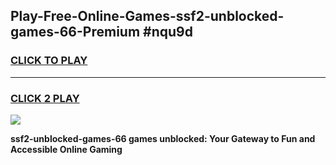 
## Play-Free-Online-Games-ssf2-unblocked-games-66-Premium #nqu9d
<h3>
<a href="https://premium.freeplayer.one?title=ssf2-unblocked-games-66&ref=8M">CLICK TO PLAY</a></h3>
<hr>

<h3>
<a href="https://premium.freeplayer.one?title=ssf2-unblocked-games-66&ref=8M">CLICK 2 PLAY</a>
  
</h3>

<a href="https://premium.freeplayer.one?title=ssf2-unblocked-games-66&ref=8M"><img src="https://clearcache.store/games.png"></a>


**ssf2-unblocked-games-66 games unblocked: Your Gateway to Fun and Accessible Online Gaming**
